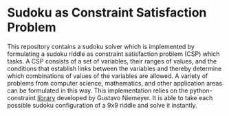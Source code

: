 # Sudoku as Constraint Satisfaction Problem

This repository contains a sudoku solver which is implemented by formulating a sudoku riddle as constraint satisfaction 
problem (CSP) which tasks. A CSP consists of a set of variables, their ranges of values, and the conditions that establish 
links between the variables and thereby determine which combinations of values of the variables are allowed. A variety of 
problems from computer science, mathematics, and other application areas can be formulated in this way. This implementation
relies on the python-constraint [library](https://pypi.org/project/python-constraint/) developed by Gustavo Niemeyer. It
is able to take each possible sudoku configuration of a 9x9 riddle and solve it instantly. 
